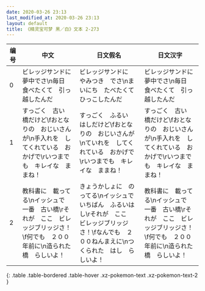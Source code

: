 ```yaml
---
date: 2020-03-26 23:13
last_modified_at: 2020-03-26 23:13
layout: default
title: 《精灵宝可梦 黑／白》文本 2-273
---
```

| 编号 | 中文 | 日文假名 | 日文汉字 |
| ---- | ---- | ---- | --- |
| 0 | ビレッジサンドに　夢中でさ\n毎日　食べたくて　引っ越したんだ | ビレッジサンドに　やみつき　でさ\nまいにち　たべたくて　ひっこしたんだ | ビレッジサンドに　夢中でさ\n毎日　食べたくて　引っ越したんだ |
| 1 | すっごく　古い　橋だけど\fおとなりの　おじいさんが\n手入れを　してくれている　おかげで\rいつまでも　キレイな　ままね！ | すっごく　ふるい　はしだけど\fおとなりの　おじいさんが\nていれを　してくれている　おかげで\rいつまでも　キレイな　ままね！ | すっごく　古い　橋だけど\fおとなりの　おじいさんが\n手入れを　してくれている　おかげで\rいつまでも　キレイな　ままね！ |
| 2 | 教科書に　載ってる\nイッシュで　一番　古い橋\rそれが　ここ　ビレッジブリッジさ！\f何でも　２００年前に\n造られた　橋　らしいよ！ | きょうかしょに　のってる\nイッシュで　いちばん　ふるいはし\rそれが　ここ　ビレッジブリッジさ！\fなんでも　２００ねんまえに\nつくられた　はし　らしいよ！ | 教科書に　載ってる\nイッシュで　一番　古い橋\rそれが　ここ　ビレッジブリッジさ！\f何でも　２００年前に\n造られた　橋　らしいよ！ |
{: .table .table-bordered .table-hover .xz-pokemon-text .xz-pokemon-text-2 }